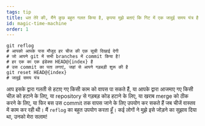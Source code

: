 ```yaml
---
tags: tip
title: धत तेरे की, मैंने कुछ बहुत गलत किया है, कृपया मुझे बताएं कि गिट में एक जादुई समय यंत्र है।
id: magic-time-machine
order: 1
---
```


```git
git reflog
# आपको आपके पास मौजूद हर चीज की एक सूची दिखाई देगी
# जो आपने git में सभी branches में commit किया है!
# हर एक का एक इंडेक्स HEAD@{index} है
# उस commit का पता लगाएं, जहां से आपने गड़बड़ी शुरू की है
git reset HEAD@{index}
# जादुई समय यंत्र
```

आप इसके द्वारा गलती से हटाए गए किसी काम को वापस पा सकते हैं, या आपके द्वारा आजमाए गए किसी चीज़ को हटाने के लिए, या repository से गड़बड़ कोड हटाने के लिए, या खराब merge को ठीक करने के लिए, या फिर बस उस commit तक वापस जाने के लिए उपयोग कर सकते हैं जब चीजें वास्तव में काम कर रही थी। मैं `reflog` का बहुत उपयोग करता हूँ। कई लोगों ने मुझे इसे जोड़ने का सुझाव दिया था, उनको मेरा सलाम!